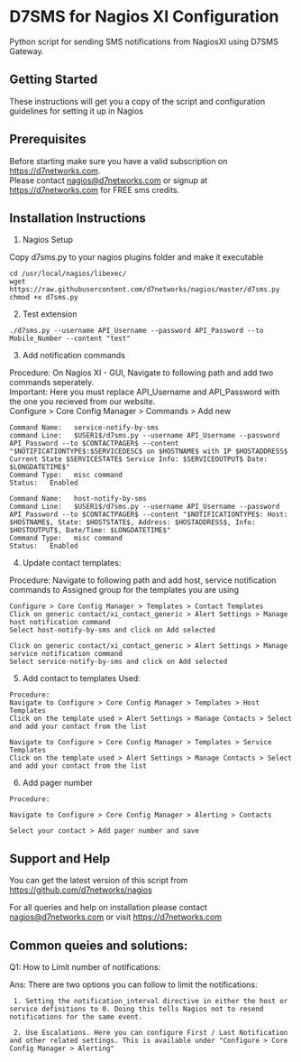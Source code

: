 # D7SMS for Nagios XI Configuration

Python script for sending SMS notifications from NagiosXI using D7SMS Gateway.

## Getting Started
These instructions will get you a copy of the script and configuration guidelines for setting it up in Nagios

## Prerequisites

Before starting make sure you have a valid subscription on https://d7networks.com.    
Please contact nagios@d7networks.com or signup at https://d7networks.com for FREE sms credits. 

## Installation Instructions
1. Nagios Setup   

Copy d7sms.py to your nagios plugins folder and make it executable
```
cd /usr/local/nagios/libexec/
wget https://raw.githubusercontent.com/d7networks/nagios/master/d7sms.py
chmod +x d7sms.py
```

2. Test extension
```
./d7sms.py --username API_Username --password API_Password --to Mobile_Number --content "test"
```

3. Add notification commands

Procedure: On Nagios XI  - GUI, Navigate to following path and add two commands seperately.   
Important: Here you must replace API_Username and API_Password with the one you recieved from our website.    
Configure > Core Config Manager > Commands > Add new
```
Command Name:   service-notify-by-sms
command Line:   $USER1$/d7sms.py --username API_Username --password API_Password --to $CONTACTPAGER$ --content "$NOTIFICATIONTYPE$:$SERVICEDESC$ on $HOSTNAME$ with IP $HOSTADDRESS$ Current State $SERVICESTATE$ Service Info: $SERVICEOUTPUT$ Date: $LONGDATETIME$"
Command Type:   misc command
Status:   Enabled

Command Name:   host-notify-by-sms
Command Line:   $USER1$/d7sms.py --username API_Username --password API_Password --to $CONTACTPAGER$ --content "$NOTIFICATIONTYPE$: Host: $HOSTNAME$, State: $HOSTSTATE$, Address: $HOSTADDRESS$, Info: $HOSTOUTPUT$, Date/Time: $LONGDATETIME$"
Command Type:   misc command
Status:   Enabled
```

4. Update contact templates: 

Procedure: 
Navigate to following path and add host, service notification commands to Assigned group for the templates you are using

```
Configure > Core Config Manager > Templates > Contact Templates
Click on generic contact/xi_contact_generic > Alert Settings > Manage host notification command 
Select host-notify-by-sms and click on Add selected
 
Click on generic contact/xi_contact_generic > Alert Settings > Manage service notification command
Select service-notify-by-sms and click on Add selected
```


5. Add contact to templates Used: 

```
Procedure: 
Navigate to Configure > Core Config Manager > Templates > Host Templates
Click on the template used > Alert Settings > Manage Contacts > Select and add your contact from the list

Navigate to Configure > Core Config Manager > Templates > Service Templates
Click on the template used > Alert Settings > Manage Contacts > Select and add your contact from the list
```


6. Add pager number
```
Procedure: 

Navigate to Configure > Core Config Manager > Alerting > Contacts

Select your contact > Add pager number and save
```

## Support and Help

You can get the latest version of this script from https://github.com/d7networks/nagios 

For all queries and help on installation please contact nagios@d7networks.com or visit https://d7networks.com

## Common queies and solutions: 
Q1: How to Limit number of notifications: 

Ans: There are two options you can follow to limit the notifications: 
     
     1. Setting the notification_interval directive in either the host or service definitions to 0. Doing this tells Nagios not to resend notifications for the same event. 
     
     2. Use Escalations. Here you can configure First / Last Notification and other related settings. This is available under "Configure > Core Config Manager > Alerting"
